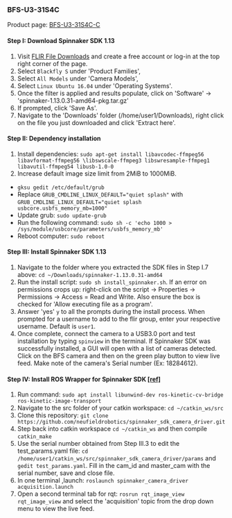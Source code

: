 ### BFS-U3-31S4C
Product page: [BFS-U3-31S4C-C](https://www.ptgrey.com/blackfly-s-color-32-mp-usb3-vision-sony-imx265)

#### Step I: Download Spinnaker SDK 1.13
1. Visit [FLIR File Downloads](https://www.ptgrey.com/support/downloads) and create a free account or log-in at the top right corner of the page.
2. Select `Blackfly S` under 'Product Families',
3. Select `All Models` under 'Camera Models',
4. Select `Linux Ubuntu 16.04` under 'Operating Systems'.
5. Once the filter is applied and results populate, click on 'Software' -> 'spinnaker-1.13.0.31-amd64-pkg.tar.gz'
6. If prompted, click 'Save As'.
7. Navigate to the 'Downloads' folder (/home/user1/Downloads), right click on the file you just downloaded and click 'Extract here'.

#### Step II: Dependency installation
1. Install dependencies: `sudo apt-get install libavcodec-ffmpeg56 libavformat-ffmpeg56 \libswscale-ffmpeg3 libswresample-ffmpeg1 libavutil-ffmpeg54 libusb-1.0-0`
2. Increase default image size limit from 2MiB to 1000MiB.
- `gksu gedit /etc/default/grub`
- Replace `GRUB_CMDLINE_LINUX_DEFAULT="quiet splash"` with `GRUB_CMDLINE_LINUX_DEFAULT="quiet splash usbcore.usbfs_memory_mb=1000"`
- Update grub: `sudo update-grub`
- Run the following command: `sudo sh -c 'echo 1000 > /sys/module/usbcore/parameters/usbfs_memory_mb'`
- Reboot computer: `sudo reboot`

#### Step III: Install Spinnaker SDK 1.13
1. Navigate to the folder where you extracted the SDK files in Step I.7 above: `cd ~/Downloads/spinnaker-1.13.0.31-amd64`
2. Run the install script: `sudo sh install_spinnaker.sh`. If an error on permissions crops up: right-click on the script -> Properties -> Permissions -> Access = Read and Write. Also ensure the box is checked for 'Allow executing file as a program'. 
3. Answer 'yes' `y` to all the prompts during the install process. When prompted for a username to add to the flir group, enter your respective username. Default is `user1`.
4. Once complete, connect the camera to a USB3.0 port and test installation by typing `spinview` in the terminal. If Spinnaker SDK was successfully installed, a GUI will open with a list of cameras detected. Click on the BFS camera and then on the green play button to view live feed. Make note of the camera's Serial number (Ex: 18284612).

#### Step IV: Install ROS Wrapper for Spinnaker SDK [[ref]](http://wiki.ros.org/spinnaker_sdk_camera_driver)
1. Run command: `sudo apt install libunwind-dev ros-kinetic-cv-bridge ros-kinetic-image-transport`
2. Navigate to the src folder of your catkin workspace: `cd ~/catkin_ws/src`
3. Clone this repository: `git clone https://github.com/neufieldrobotics/spinnaker_sdk_camera_driver.git`
4. Step back into catkin workspace `cd ~/catkin_ws` and then compile `catkin_make`
5. Use the serial number obtained from Step III.3 to edit the test_params.yaml file: `cd /home/user1/catkin_ws/src/spinnaker_sdk_camera_driver/params` and `gedit test_params.yaml`. Fill in the cam_id and master_cam with the serial number, save and close file.
6. In one terminal ,launch: `roslaunch spinnaker_camera_driver acquisition.launch`
7. Open a second terminal tab for rqt: `rosrun rqt_image_view rqt_image_view` and select the 'acquisition' topic from the drop down menu to view the live feed.
